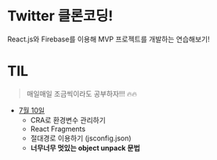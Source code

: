 # Twitter 클론코딩!

React.js와 Firebase를 이용해 MVP 프로젝트를 개발하는 연습해보기!

# TIL

> 매일매일 조금씩이라도 공부하자!!! 🔥🔥

- [7월 10일](./TIL/7%EC%9B%9410%EC%9D%BC.md)
  - CRA로 환경변수 관리하기
  - React Fragments
  - 절대경로 이용하기 (jsconfig.json)
  - **너무너무 멋있는 object unpack 문법**
